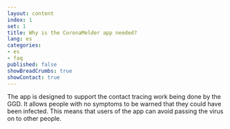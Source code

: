 ```yaml
---
layout: content
index: 1
set: 1
title: Why is the CoronaMelder app needed?
lang: es
categories:
- es
- faq
published: false
showBreadCrumbs: true
showContact: true
---
```


The app is designed to support the contact tracing work being done by the GGD. It allows people with no symptoms to be warned that they could have been infected. This means that users of the app can avoid passing the virus on to other people.
